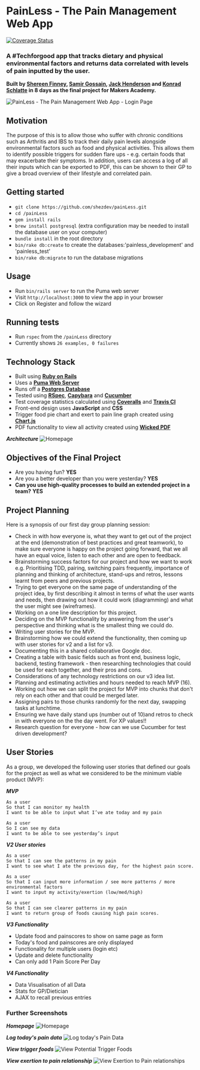 # PainLess - The Pain Management Web App
[![Coverage Status](https://coveralls.io/repos/github/shezdev/painLess/badge.svg?branch=master)](https://coveralls.io/github/shezdev/painLess?branch=master)

### A #Techforgood app that tracks dietary and physical environmental factors and returns data correlated with levels of pain inputted by the user.

**Built by [Shereen Finney](https://github.com/shezdev), [Samir Gossain](https://github.com/sim-ware), [Jack Henderson](https://github.com/artfulgarfunk) and [Konrad Schlatte](https://github.com/schlattk) in 8 days as the final project for Makers Academy.**

![PainLess - The Pain Management Web App - Login Page](public/painless_app_login.png)
## Motivation
The purpose of this is to allow those who suffer with chronic conditions such as Arthritis and IBS to track their daily pain levels alongside environmental factors such as food and physical activities. This allows them to identify possible triggers for sudden flare ups - e.g. certain foods that may exacerbate their symptoms. In addition, users can access a log of all their inputs which can be exported to PDF, this can be shown to their GP to give a broad overview of their lifestyle and correlated pain.

## Getting started

- `git clone https://github.com/shezdev/painLess.git`
- `cd /painLess`
- `gem install rails`
- `brew install postgresql` (extra configuration may be needed to install the database user on your computer)
- `bundle install` in the root directory
- `bin/rake db:create` to create the databases:'painless_development' and 'painless_test'
- `bin/rake db:migrate` to run the database migrations


## Usage
- Run `bin/rails server` to run the Puma web server
- Visit `http://localhost:3000` to view the app in your browser
- Click on Register and follow the wizard

## Running tests
- Run `rspec` from the `/painLess` directory
- Currently shows `26 examples, 0 failures`

## Technology Stack
* Built using **[Ruby on Rails](http://rubyonrails.org/)**
* Uses a **[Puma Web Server](http://puma.io/)**
* Runs off a **[Postgres Database](https://www.postgresql.org/)**
* Tested using **[RSpec](http://rspec.info/)**, **[Capybara](http://teamcapybara.github.io/capybara/)** and **[Cucumber](https://cucumber.io/)**
* Test coverage statistics calculated using **[Coveralls](https://coveralls.io/)** and **[Travis CI](https://travis-ci.org/shezdev/painLess)**
* Front-end design uses **JavaScript** and **CSS**
* Trigger food pie chart and exert to pain line graph created using **[Chart.js](http://www.chartjs.org/)**
* PDF functionality to view all activity created using **[Wicked PDF](https://github.com/mileszs/wicked_pdf)**

***Architecture***
![Homepage](public/final_project_architecture.png)


## Objectives of the Final Project

* Are you having fun? **YES**
* Are you a better developer than you were yesterday? **YES**
* **Can you use high-quality processes to build an extended project in a team?** **YES**

## Project Planning
Here is a synopsis of our first day group planning session:

* Check in with how everyone is, what they want to get out of the project at the end (demonstration of best practices and great teamwork), to make sure everyone is happy on the project going forward, that we all have an equal voice, listen to each other and are open to feedback.
* Brainstorming success factors for our project and how we want to work e.g. Prioritising TDD, pairing, switching pairs frequently, importance of planning and thinking of architecture, stand-ups and retros, lessons learnt from peers and previous projects.
* Trying to get everyone on the same page of understanding of the project idea, by first describing it almost in terms of what the user wants and needs, then drawing out how it could work (diagramming) and what the user might see (wireframes).
* Working on a one line description for this project.
* Deciding on the MVP functionality by answering from the user's perspective and thinking what is the smallest thing we could do.
* Writing user stories for the MVP.
* Brainstorming how we could extend the functionality, then coming up with user stories for v2 and a list for v3.
* Documenting this in a shared collaborative Google doc.
* Creating a table with basic fields such as front end, business logic, backend, testing framework - then researching technologies that could be used for each together, and their pros and cons.
* Considerations of any technology restrictions on our v3 idea list.
* Planning and estimating activities and hours needed to reach MVP (16).
* Working out how we can split the project for MVP into chunks that don't rely on each other and that could be merged later.
* Assigning pairs to those chunks randomly for the next day, swapping tasks at lunchtime.
* Ensuring we have daily stand ups (number out of 10)and retros to check in with everyone on the the day went.  For XP values!!
* Research question for everyone - how can we use Cucumber for test driven development?


## User Stories
As a group, we developed the following user stories that defined our goals for the project as well as what we considered to be the minimum viable product (MVP):

***MVP***
```
As a user
So that I can monitor my health
I want to be able to input what I’ve ate today and my pain

As a user
So I can see my data
I want to be able to see yesterday’s input
```
***V2 User stories***

```
As a user
So that I can see the patterns in my pain
I want to see what I ate the previous day, for the highest pain score.

As a user
So that I can input more information / see more patterns / more environmental factors
I want to input my activity/exertion (low/med/high)

As a user
So that I can see clearer patterns in my pain
I want to return group of foods causing high pain scores.
```
***V3 Functionality***
- Update food and painscores to show on same page as form
- Today's food and painscores are only displayed
- Functionality for multiple users (login etc)
- Update and delete functionality
- Can only add 1 Pain Score Per Day

***V4 Functionality***
- Data Visualisation of all Data
- Stats for GP/Dietician
- AJAX to recall previous entries

### Further Screenshots

***Homepage***
![Homepage](public/painless_app1.png)

***Log today's pain data***
![Log today's Pain Data](public/painless_app2.png)

***View trigger foods***
![View Potential Trigger Foods](public/painless_app3.png)

***View exertion to pain relationship***
![View Exertion to Pain relationships](public/painless_app4.png)
